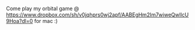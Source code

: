 Come play my orbital game @
https://www.dropbox.com/sh/v0jqhprs0wj2apf/AABEgHm2Im7wiweQwllcU9Hoa?dl=0
for mac :)
